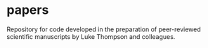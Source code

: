 # papers
Repository for code developed in the preparation of peer-reviewed scientific manuscripts by Luke Thompson and colleagues.

